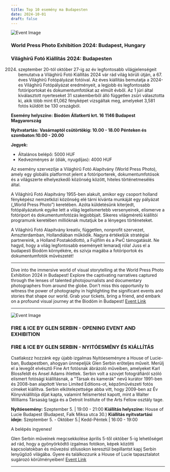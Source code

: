 ```yaml
---
title: Top 10 esemény ma Budapesten
date: 2024-10-01
draft: false
---
```


![Event Image](https://scontent-cdg4-2.xx.fbcdn.net/v/t39.30808-6/453234887_1079768283519067_8224867178223583682_n.jpg?stp=dst-jpg_s960x960&_nc_cat=101&ccb=1-7&_nc_sid=75d36f&_nc_ohc=bMt21XegLJ8Q7kNvgFnlQfX&_nc_ht=scontent-cdg4-2.xx&oh=00_AYDviSXD9v2eSKo7N5q8O1iyhNl0J40Y1klgzqxzovft5Q&oe=67012E90)

 ### World Press Photo Exhibition 2024: Budapest, Hungary

### Világhírű Fotó Kiállítás 2024: Budapesten
2024. szeptember 20-tól október 27-ig az év legfontosabb világjelenségeit bemutatva a Világhírű Fotó Kiállítás 2024 vár rád világ körüli útján, a 67. éves Világhírű Fotópályázat fotóival.
Az éves kiállítás bemutatja a 2024-es Világhírű Fotópályázat eredményeit, a legjobb és legfontosabb fotóriportokat és dokumentumfotókat az elmúlt évből. Az 1 júri által kiválasztott nyerteseket 31 szakemberből álló független zsűri választotta ki, akik több mint 61,062 fényképet vizsgáltak meg, amelyeket 3,581 fotós küldött be 130 országból.

**Esemény helyszíne:**
**Biodóm**
**Állatkerti krt. 16**
**1146 Budapest**
**Magyarország**

**Nyitvatartás:**
**Vasárnaptól csütörtökig: 10.00 - 18.00**
**Pénteken és szombaton:10.00 - 20.00**

**Jegyek:**
- Általános belépő: 5000 HUF
- Kedvezményes ár (diák, nyugdíjas): 4000 HUF

Az esemény szervezője a Világhírű Fotó Alapítvány (World Press Photo), amely egy globális platformot jelent a fotóriporterek, dokumentumfotósok és a világszerte elhelyezkedő közönség között, hiteles történetmesélés által.

A Világhírű Fotó Alapítvány 1955-ben alakult, amikor egy csoport holland fényképész nemzetközi közönség elé tárni kívánta munkáját egy pályázat („World Press Photo”) keretében. Azóta küldetésünk kiterjedt, fotópályázatunk egyike lett a világ legelismertebb versenyeinek, elismerve a fotóriport és dokumentumfotózás legjobbjait. Sikeres világméretű kiállítói programunk keretében millióknak mutatjuk be a lényeges történeteket.

A Világhírű Fotó Alapítvány kreatív, független, nonprofit szervezet, Amszterdamban, Hollandiában működik. Nagyra értékeljük stratégiai partnereink, a Holland Postakódlottó, a Fujifilm és a PwC támogatását. Ne hagyd, hogy a világ legfontosabb eseményeit lemaradj róla! Juss el a budapesti Biodóm környékére, és szívja magába a fotóriportok és dokumentumfotók művészetét!

--- 

Dive into the immersive world of visual storytelling at the World Press Photo Exhibition 2024 in Budapest! Explore the captivating narratives captured through the lenses of talented photojournalists and documentary photographers from around the globe. Don't miss this opportunity to witness the power of photography in highlighting the significant events and stories that shape our world. Grab your tickets, bring a friend, and embark on a profound visual journey at the Biodóm in Budapest!
[Event Link](https://facebook.com/events/496137832816625)

---
![Event Image](https://scontent-cdg4-2.xx.fbcdn.net/v/t39.30808-6/454611557_1013159324147060_5465606922016765807_n.jpg?stp=dst-jpg_s960x960&_nc_cat=109&ccb=1-7&_nc_sid=75d36f&_nc_ohc=aJn74SLtWXAQ7kNvgGEEZf2&_nc_ht=scontent-cdg4-2.xx&oh=00_AYCnSeAuAxMyW7psuBO2j4z2PeZ5fEYOxkA1lUS09zERYw&oe=67015661)

 ### FIRE & ICE BY GLEN SERBIN - OPENING EVENT AND EXHIBITION

### FIRE & ICE BY GLEN SERBIN - NYITÓESMÉNY ÉS KIÁLLÍTÁS

Csatlakozz hozzánk egy újabb izgalmas Nyitóeseményre a House of Lucie-ban, Budapestben, ahogyan ünnepeljük Glen Serbin erőteljes műveit. Merülj el a levegőt elvésztő Fine Art fotósnak ábrázoló műveiben, amelyeket Karl Blossfeldt és Ansel Adams ihlettek. Serbin volt a szovjet fotográfiáról szóló elismert fotósági kiállításnak, a "Társak és kamerák" nevű kurátor 1991-ben és 2008-ban alapított Verso Limited Editions-ot, képzőművészeti fotós címeket kiállítva. Serbin elkötelezettsége abba vitt, hogy 2009-ben az Év Könyvkiállítója díjat kapta, valamint felismertést kapott, mint a Walter Williams Társaság tagja és a Detroit Institute of the Arts Fellow osztály tage. 

**Nyitóesemény:** Szeptember 5. | 19:00 - 21:00
**Kiállítás helyszíne:** House of Lucie Budapest (Budapest, Falk Miksa utca 30.)
**Kiállítás nyitvatartási ideje:** Szeptember 5. - Október 5.| Kedd-Péntek | 16:00 - 19:00

A belépés ingyenes!

Glen Serbin műveinek megcsekkolése április 5-től október 5-ig lehetőséget ad rád, hogy a gyönyörködtő izgalmas fotókon, képek közötti kapcsolatokban és művezési stílusokon keresztül bepillantst kapj Serbin lenyűgöző világába. Gyere és találkozzunk a House of Lucie tapasztalatot sugározó körülményeiben!
[Event Link](https://facebook.com/events/866463835372336)

---

